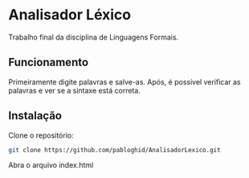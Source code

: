 # Analisador Léxico
Trabalho final da disciplina de Linguagens Formais.

## Funcionamento
Primeiramente digite palavras e salve-as. Após, é possível verificar as palavras e ver se a sintaxe está correta.

## Instalação
Clone o repositório:
```bash
git clone https://github.com/pabloghid/AnalisadorLexico.git
```
Abra o arquivo index.html
